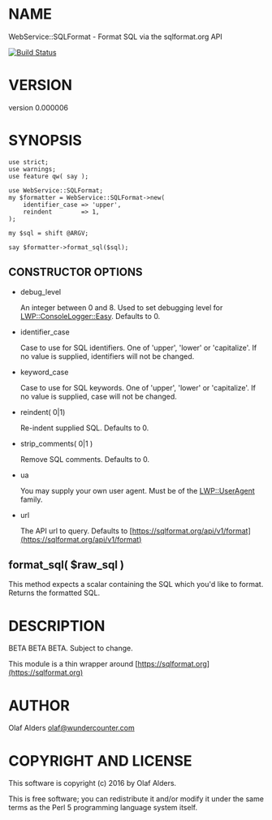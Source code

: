 # NAME

WebService::SQLFormat - Format SQL via the sqlformat.org API

[![Build Status](https://travis-ci.org/oalders/webservice-sqlformat.png?branch=master)](https://travis-ci.org/oalders/webservice-sqlformat)

# VERSION

version 0.000006

# SYNOPSIS

    use strict;
    use warnings;
    use feature qw( say );

    use WebService::SQLFormat;
    my $formatter = WebService::SQLFormat->new(
        identifier_case => 'upper',
        reindent        => 1,
    );

    my $sql = shift @ARGV;

    say $formatter->format_sql($sql);

## CONSTRUCTOR OPTIONS

- debug\_level

    An integer between 0 and 8.  Used to set debugging level for
    [LWP::ConsoleLogger::Easy](https://metacpan.org/pod/LWP::ConsoleLogger::Easy).  Defaults to 0.

- identifier\_case

    Case to use for SQL identifiers.  One of 'upper', 'lower' or 'capitalize'.  If
    no value is supplied, identifiers will not be changed.

- keyword\_case

    Case to use for SQL keywords.  One of 'upper', 'lower' or 'capitalize'.  If no
    value is supplied, case will not be changed.

- reindent( 0|1)

    Re-indent supplied SQL.  Defaults to 0.

- strip\_comments( 0|1 )

    Remove SQL comments.  Defaults to 0.

- ua

    You may supply your own user agent.  Must be of the [LWP::UserAgent](https://metacpan.org/pod/LWP::UserAgent) family.

- url

    The API url to query.  Defaults to [https://sqlformat.org/api/v1/format](https://sqlformat.org/api/v1/format)

## format\_sql( $raw\_sql )

This method expects a scalar containing the SQL which you'd like to format.
Returns the formatted SQL.

# DESCRIPTION

BETA BETA BETA.  Subject to change.

This module is a thin wrapper around [https://sqlformat.org](https://sqlformat.org)

# AUTHOR

Olaf Alders <olaf@wundercounter.com>

# COPYRIGHT AND LICENSE

This software is copyright (c) 2016 by Olaf Alders.

This is free software; you can redistribute it and/or modify it under
the same terms as the Perl 5 programming language system itself.
